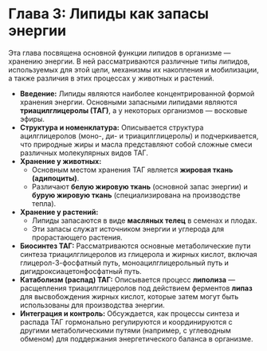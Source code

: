 # Глава 3: Липиды как запасы энергии

Эта глава посвящена основной функции липидов в организме — хранению энергии. В ней рассматриваются различные типы липидов, используемых для этой цели, механизмы их накопления и мобилизации, а также различия в этих процессах у животных и растений.

*   **Введение:** Липиды являются наиболее концентрированной формой хранения энергии. Основными запасными липидами являются **триацилглицеролы (ТАГ)**, а у некоторых организмов — восковые эфиры.
*   **Структура и номенклатура:** Описывается структура ацилглицеролов (моно-, ди- и триацилглицеролы) и подчеркивается, что природные жиры и масла представляют собой сложные смеси различных молекулярных видов ТАГ.
*   **Хранение у животных:**
    *   Основным местом хранения ТАГ является **жировая ткань (адипоциты)**.
    *   Различают **белую жировую ткань** (основной запас энергии) и **бурую жировую ткань** (специализирована на производстве тепла).
*   **Хранение у растений:**
    *   Липиды запасаются в виде **масляных телец** в семенах и плодах.
    *   Эти запасы служат источником энергии и углерода для прорастающего растения.
*   **Биосинтез ТАГ:** Рассматриваются основные метаболические пути синтеза триацилглицеролов из глицерола и жирных кислот, включая глицерол-3-фосфатный путь, моноацилглицерольный путь и дигидроксиацетонфосфатный путь.
*   **Катаболизм (распад) ТАГ:** Описывается процесс **липолиза** — расщепления триацилглицеролов под действием ферментов **липаз** для высвобождения жирных кислот, которые затем могут быть использованы для производства энергии.
*   **Интеграция и контроль:** Обсуждается, как процессы синтеза и распада ТАГ гормонально регулируются и координируются с другими метаболическими путями (например, с углеводным обменом) для поддержания энергетического баланса в организме.
